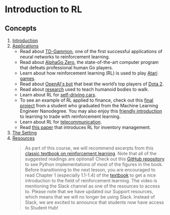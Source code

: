 # Introduction to RL

## Concepts
1. [Introduction](https://www.youtube.com/watch?v=6jSFl5kxIBs)
1. [Applications](https://www.youtube.com/watch?v=CV6B84mKRNM)
	* Read about [TD-Gammon](https://courses.cs.washington.edu/courses/cse590hk/01sp/Readings/tesauro95cacm.pdf), one of the first successful applications of neural networks to reinforcement learning.
	* Read about [AlphaGo Zero](https://deepmind.com/blog/alphago-zero-learning-scratch/), the state-of-the-art computer program that defeats professional human Go players.
	* Learn about how reinforcement learning (RL) is used to play [Atari games](https://deepmind.com/research/dqn/).
	* Read about [OpenAI's bot](https://blog.openai.com/dota-2/) that beat the world’s top players of [Dota 2](http://www.dota2.com/play/).
	* Read about [research](https://deepmind.com/blog/producing-flexible-behaviours-simulated-environments/) used to teach humanoid bodies to walk.
	* Learn about RL for [self-driving cars](http://selfdrivingcars.mit.edu/).
	* To see an example of RL applied to finance, check out this [final project](https://github.com/ucaiado/QLearning_Trading) from a student who graduated from the Machine Learning Engineer Nanodegree. You may also enjoy this [friendly introduction](http://www.wildml.com/2018/02/introduction-to-learning-to-trade-with-reinforcement-learning/) to learning to trade with reinforcement learning.
	* Learn about RL for [telecommunication](https://papers.nips.cc/paper/1740-low-power-wireless-communication-via-reinforcement-learning.pdf).
	* Read [this paper](https://goo.gl/e3gaM2) that introduces RL for inventory management.
1. [The Setting](https://www.youtube.com/watch?v=nh8Gwdu19nc)
1. [Resources](https://www.youtube.com/watch?v=_YPqfAnCqtk)
	> As part of this course, we will recommend excerpts from this [classic textbook on reinforcement learning](http://go.udacity.com/rl-textbook).
	> Note that all of the suggested readings are optional!
	> Check out this [GitHub repository](https://github.com/ShangtongZhang/reinforcement-learning-an-introduction) to see Python implementations of most of the figures in the book.
	> Before transitioning to the next lesson, you are encouraged to read Chapter 1 (especially 1.1-1.4) of the [textbook](http://go.udacity.com/rl-textbook) to get a nice introduction to the field of reinforcement learning.
	> The video is mentioning the Slack channel as one of the resources to access to. Please note that we have updated our Support resources, which means that we will no longer be using Slack. Instead of Slack, we are excited to announce that students now have access to Student Hub!